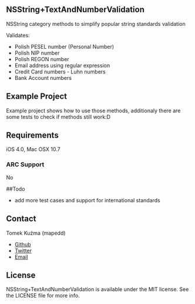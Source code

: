 
## NSString+TextAndNumberValidation

NSString category methods to simplify popular string standards validation

Validates:

- Polish PESEL number (Personal Number)
- Polish NIP number
- Polish REGON number
- Email address using regular expression
- Credit Card numbers - Luhn numbers
- Bank Account numbers



## Example Project

Example project shows how to use those methods, additionaly there are some tests to check if methods still work:D

## Requirements

iOS 4.0, Mac OSX 10.7

### ARC Support

No

##Todo

- add more test cases and support for international standards


## Contact

Tomek Kuźma (mapedd)

- [Github](http://github.com/mapedd/ "Title")
- [Twitter](http://twitter/mapedd/ "Title")
- [Email](mapedd@mapedd.com/ "Title")


## License

NSString+TextAndNumberValidation is available under the MIT license. See the LICENSE file for more info.